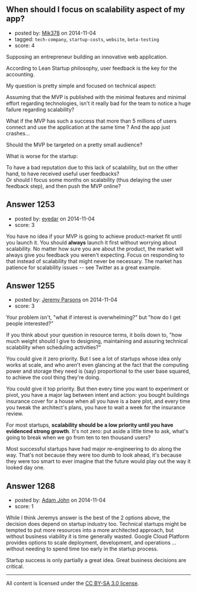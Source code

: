 ## When should I focus on scalability aspect of my app?

- posted by: [Mik378](https://stackexchange.com/users/961739/mik378) on 2014-11-04
- tagged: `tech-company`, `startup-costs`, `website`, `beta-testing`
- score: 4

Supposing an entrepreneur building an innovative web application. 

According to Lean Startup philosophy, user feedback is the key for the accounting. 

My question is pretty simple and focused on technical aspect: 

Assuming that the MVP is published with the minimal features and minimal effort regarding technologies, isn't it really bad for the team to notice a huge failure regarding scalability?

What if the MVP has such a success that more than 5 millions of users connect and use the application at the same time ? And the app just crashes...

Should the MVP be targeted on a pretty small audience?

What is worse for the startup: 

To have a bad reputation due to this lack of scalability, but on the other hand, to have received useful user feedbacks?         
Or should I focus some months on scalability (thus delaying the user feedback step), and then push the MVP online? 
 



## Answer 1253

- posted by: [eyedar](https://stackexchange.com/users/976190/eyedar) on 2014-11-04
- score: 3

You have no idea if your MVP is going to achieve product-market fit until you launch it. You should **always** launch it first without worrying about scalability. No matter how sure you are about the product, the market will always give you feedback you weren't expecting. Focus on responding to that instead of scalability that might never be necessary. The market has patience for scalability issues -- see Twitter as a great example.


## Answer 1255

- posted by: [Jeremy Parsons](https://stackexchange.com/users/497810/jeremy-parsons) on 2014-11-04
- score: 3

Your problem isn't, "what if interest is overwhelming?" but "how do I get people interested?" 

If you think about your question in resource terms, it boils down to, "how much weight should I give to designing, maintaining and assuring technical scalability when scheduling activities?" 

You could give it zero priority. But I see a lot of startups whose idea only works at scale, and who aren't even glancing at the fact that the computing power and storage they need is (say) proportional to the user base squared, to achieve the cool thing they're doing.

You could give it top priority. But then every time you want to experiment or pivot, you have a major lag between intent and action: you bought buildings insurance cover for a house when all you have is a bare plot, and every time you tweak the architect's plans, you have to wait a week for the insurance review.

For most startups, **scalability should be a low priority until you have evidenced strong growth**. It's not zero: put aside a little time to ask, what's going to break when we go from ten to ten thousand users? 

Most successful startups have had major re-engineering to do along the way. That's not because they were too dumb to look ahead, it's because they were too smart to ever imagine that the future would play out the way it looked day one.


## Answer 1268

- posted by: [Adam John](https://stackexchange.com/users/5279705/adam-john) on 2014-11-04
- score: 1

While I think Jeremys answer is the best of the 2 options above, the decision does depend on startup industry too.  Technical startups might be tempted to put more resources into a more architected approach, but without business viability it is time generally wasted.  Google Cloud Platform provides options to scale deployment, development, and operations ... without needing to spend time too early in the startup process.

Startup success is only partially a great idea.  Great business decisions are critical.



---

All content is licensed under the [CC BY-SA 3.0 license](https://creativecommons.org/licenses/by-sa/3.0/).
